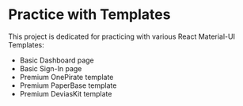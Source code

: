 # Practice with Templates

This project is dedicated for practicing with various 
React Material-UI Templates:
* Basic Dashboard page
* Basic Sign-In page
* Premium OnePirate template
* Premium PaperBase template
* Premium DeviasKit template
